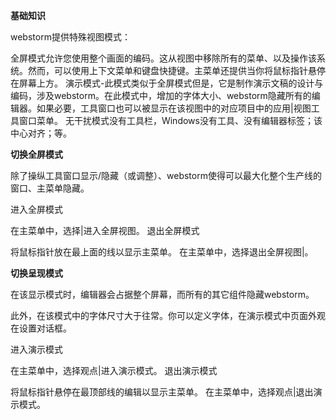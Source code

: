 **基础知识**

webstorm提供特殊视图模式：

全屏模式允许您使用整个画面的编码。这从视图中移除所有的菜单、以及操作该系统。然而，可以使用上下文菜单和键盘快捷键。主菜单还提供当你将鼠标指针悬停在屏幕上方。
演示模式-此模式类似于全屏模式但是，它是制作演示文稿的设计与编码，涉及webstorm。在此模式中，增加的字体大小、webstorm隐藏所有的编辑器。如果必要，工具窗口也可以被显示在该视图中的对应项目中的应用|视图工具窗口菜单。
无干扰模式没有工具栏，Windows没有工具、没有编辑器标签；该中心对齐；等。

**切换全屏模式**

除了操纵工具窗口显示/隐藏（或调整）、webstorm使得可以最大化整个生产线的窗口、主菜单隐藏。

进入全屏模式

在主菜单中，选择|进入全屏视图。
退出全屏模式

将鼠标指针放在最上面的线以显示主菜单。
在主菜单中，选择退出全屏视图|。


**切换呈现模式**

在该显示模式时，编辑器会占据整个屏幕，而所有的其它组件隐藏webstorm。

此外，在该模式中的字体尺寸大于往常。你可以定义字体，在演示模式中页面外观在设置对话框。

进入演示模式

在主菜单中，选择观点|进入演示模式。
退出演示模式

将鼠标指针悬停在最顶部线的编辑以显示主菜单。
在主菜单中，选择观点|退出演示模式。
